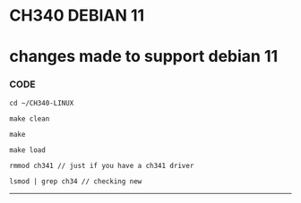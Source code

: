 # CH340 DEBIAN 11

# changes made to support debian 11

### CODE

```
cd ~/CH340-LINUX

make clean

make

make load

rmmod ch341 // just if you have a ch341 driver

lsmod | grep ch34 // checking new

```

---
